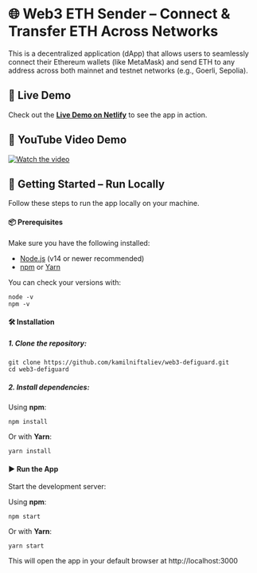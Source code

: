 # 🌐 Web3 ETH Sender – Connect & Transfer ETH Across Networks

This is a decentralized application (dApp) that allows users to seamlessly connect their Ethereum wallets (like MetaMask) and send ETH to any address across both mainnet and testnet networks (e.g., Goerli, Sepolia).

## 🚀 Live Demo

Check out the **[Live Demo on Netlify](https://web3-defiguard.netlify.app/)** to see the app in action.

## 🎥 YouTube Video Demo

[![Watch the video](https://img.youtube.com/vi/5P04sXhKtPE/0.jpg)](https://www.youtube.com/watch?v=5P04sXhKtPE)

## 🚀 Getting Started – Run Locally

Follow these steps to run the app locally on your machine.

#### 📦 Prerequisites

Make sure you have the following installed:

- [Node.js](https://nodejs.org/) (v14 or newer recommended)
- [npm](https://www.npmjs.com/) or [Yarn](https://yarnpkg.com/)

You can check your versions with:

```
node -v
npm -v
```

#### 🛠️ Installation

##### 1. Clone the repository:

```
git clone https://github.com/kamilniftaliev/web3-defiguard.git
cd web3-defiguard
```

##### 2. Install dependencies:

Using **npm**:

```
npm install
```

Or with **Yarn**:

```
yarn install
```

#### ▶️ Run the App

Start the development server:

Using **npm**:

```
npm start
```

Or with **Yarn**:

```
yarn start
```

This will open the app in your default browser at http://localhost:3000
